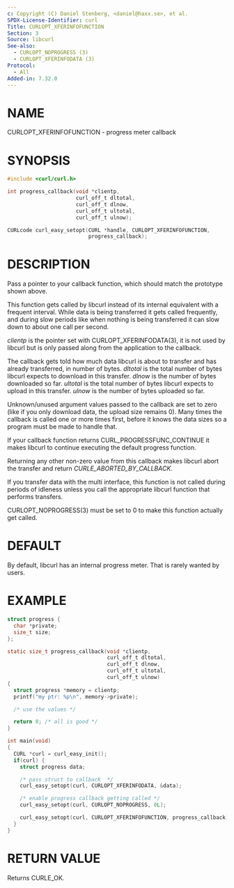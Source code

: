 ```yaml
---
c: Copyright (C) Daniel Stenberg, <daniel@haxx.se>, et al.
SPDX-License-Identifier: curl
Title: CURLOPT_XFERINFOFUNCTION
Section: 3
Source: libcurl
See-also:
  - CURLOPT_NOPROGRESS (3)
  - CURLOPT_XFERINFODATA (3)
Protocol:
  - All
Added-in: 7.32.0
---
```


# NAME

CURLOPT_XFERINFOFUNCTION - progress meter callback

# SYNOPSIS

~~~c
#include <curl/curl.h>

int progress_callback(void *clientp,
                      curl_off_t dltotal,
                      curl_off_t dlnow,
                      curl_off_t ultotal,
                      curl_off_t ulnow);

CURLcode curl_easy_setopt(CURL *handle, CURLOPT_XFERINFOFUNCTION,
                          progress_callback);
~~~

# DESCRIPTION

Pass a pointer to your callback function, which should match the prototype
shown above.

This function gets called by libcurl instead of its internal equivalent with a
frequent interval. While data is being transferred it gets called frequently,
and during slow periods like when nothing is being transferred it can slow
down to about one call per second.

*clientp* is the pointer set with CURLOPT_XFERINFODATA(3), it is not
used by libcurl but is only passed along from the application to the callback.

The callback gets told how much data libcurl is about to transfer and has
already transferred, in number of bytes. *dltotal* is the total number of
bytes libcurl expects to download in this transfer. *dlnow* is the number
of bytes downloaded so far. *ultotal* is the total number of bytes libcurl
expects to upload in this transfer. *ulnow* is the number of bytes
uploaded so far.

Unknown/unused argument values passed to the callback are set to zero (like if
you only download data, the upload size remains 0). Many times the callback is
called one or more times first, before it knows the data sizes so a program
must be made to handle that.

If your callback function returns CURL_PROGRESSFUNC_CONTINUE it makes libcurl
to continue executing the default progress function.

Returning any other non-zero value from this callback makes libcurl abort the
transfer and return *CURLE_ABORTED_BY_CALLBACK*.

If you transfer data with the multi interface, this function is not called
during periods of idleness unless you call the appropriate libcurl function
that performs transfers.

CURLOPT_NOPROGRESS(3) must be set to 0 to make this function actually
get called.

# DEFAULT

By default, libcurl has an internal progress meter. That is rarely wanted by
users.

# EXAMPLE

~~~c
struct progress {
  char *private;
  size_t size;
};

static size_t progress_callback(void *clientp,
                                curl_off_t dltotal,
                                curl_off_t dlnow,
                                curl_off_t ultotal,
                                curl_off_t ulnow)
{
  struct progress *memory = clientp;
  printf("my ptr: %p\n", memory->private);

  /* use the values */

  return 0; /* all is good */
}

int main(void)
{
  CURL *curl = curl_easy_init();
  if(curl) {
    struct progress data;

    /* pass struct to callback  */
    curl_easy_setopt(curl, CURLOPT_XFERINFODATA, &data);

    /* enable progress callback getting called */
    curl_easy_setopt(curl, CURLOPT_NOPROGRESS, 0L);

    curl_easy_setopt(curl, CURLOPT_XFERINFOFUNCTION, progress_callback);
  }
}
~~~

# RETURN VALUE

Returns CURLE_OK.
